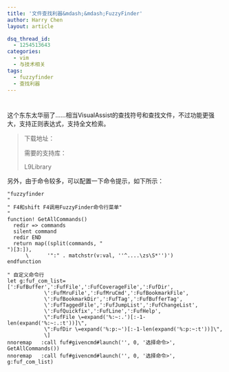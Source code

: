 ```yaml
---
title: '文件查找利器&mdash;&mdash;FuzzyFinder'
author: Harry Chen
layout: article

dsq_thread_id:
  - 1254513643
categories:
  - vim
  - 与技术相关
tags:
  - fuzzyfinder
  - 查找利器
---
```

# 

  这个东东太华丽了……相当VisualAssist的查找符号和查找文件，不过功能更强大，支持正则表达式，支持全文检索。




> 下载地址：
>
> 需要的支持库：
>
> L9Library 

  另外，由于命令较多，可以配置一下命令提示，如下所示：


    "fuzzyfinder
    "
    " F4和shift F4调用FuzzyFinder命令行菜单"
    "
    function! GetAllCommands()
      redir => commands
      silent command
      redir END
      return map((split(commands, "
    ")[3:]),
          \      '":" . matchstr(v:val, ''^....\zs\S*'')')
    endfunction

    " 自定义命令行
    let g:fuf_com_list=[':FufBuffer',':FufFile',':FufCoverageFile',':FufDir',
                \':FufMruFile',':FufMruCmd',':FufBookmarkFile',
                \':FufBookmarkDir',':FufTag',':FufBufferTag',
                \':FufTaggedFile',':FufJumpList',':FufChangeList',
                \':FufQuickfix',':FufLine',':FufHelp',
                \":FufFile \=expand('%:~:.')[:-1-len(expand('%:~:.:t'))]\",
                \":FufDir \=expand('%:p:~')[:-1-len(expand('%:p:~:t'))]\",
                \]
    nnoremap   :call fuf#givencmd#launch('', 0, '选择命令>', GetAllCommands())
    nnoremap   :call fuf#givencmd#launch('', 0, '选择命令>', g:fuf_com_list)
